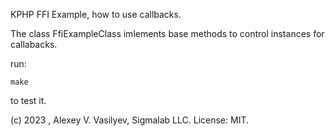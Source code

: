 KPHP FFI Example, how to use callbacks.

The class FfiExampleClass imlements base methods to control instances for callabacks.

run:
```
make
```
to test it.

(c) 2023 , Alexey V. Vasilyev, Sigmalab LLC.
License: MIT.
